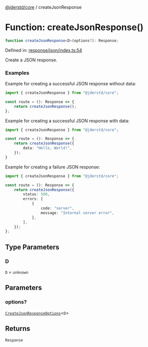 [@jderstd/core](../README.md) / createJsonResponse

# Function: createJsonResponse()

```ts
function createJsonResponse<D>(options?): Response;
```

Defined in: [response/json/index.ts:54](https://github.com/jderstd/javascript/blob/8f7bfc8df2a1c6e65ff47e746ac4d85e2344f847/package/src/response/json/index.ts#L54)

Create a JSON response.

### Examples

Example for creating a successful JSON response without data:

```ts
import { createJsonResponse } from "@jderstd/core";

const route = (): Response => {
    return createJsonResponse();
};
```

Example for creating a successful JSON response with data:

```ts
import { createJsonResponse } from "@jderstd/core";

const route = (): Response => {
    return createJsonResponse({
        data: "Hello, World!",
    });
}
```

Example for creating a failure JSON response:

```ts
import { createJsonResponse } from "@jderstd/core";

const route = (): Response => {
    return createJsonResponse({
        status: 500,
        errors: [
            {
                code: "server",
                message: "Internal server error",
            },
        ],
    });
};
```

## Type Parameters

### D

`D` = `unknown`

## Parameters

### options?

[`CreateJsonResponseOptions`](../type-aliases/CreateJsonResponseOptions.md)\<`D`\>

## Returns

`Response`
